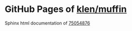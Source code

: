 GitHub Pages of [klen/muffin](https://github.com/klen/muffin.git)
===
Sphinx html documentation of [75054876](https://github.com/klen/muffin/tree/75054876a5f27419e21817b021753689f9e44d16)
